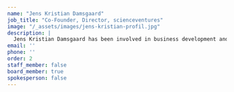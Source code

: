 ```yaml
---
name: "Jens Kristian Damsgaard"
job_title: "Co-Founder, Director, scienceventures"
image: "/_assets/images/jens-kristian-profil.jpg"
description: |
  Jens Kristian Damsgaard has been involved in business development and the supply of capital for several companies with roots in the University of Southern Denmark, Odense University Hospital, Denmark’s  Technological University, Risø National Laboratory. He has negotiated several licence agreements between research institutions and companies - both at home and abroad.
email: ''
phone: ''
order: 2
staff_member: false
board_member: true
spokesperson: false
---
```

